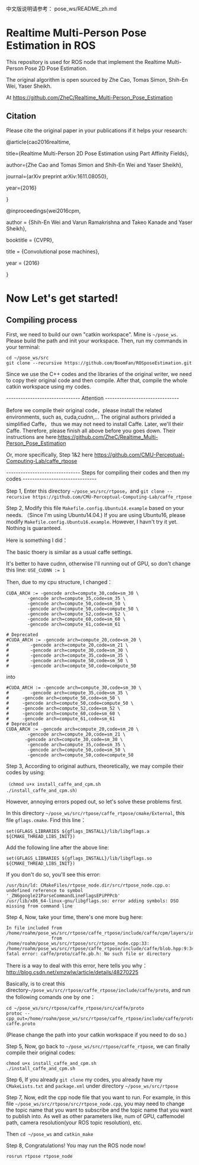 中文版说明请参考： pose_ws/README_zh.md 

# Realtime Multi-Person Pose Estimation in ROS
This repository is used for ROS node that implement the Realtime Multi-Person Pose 2D Pose Estimation.

The original algorithm is open sourced by Zhe Cao, Tomas Simon, Shih-En Wei, Yaser Sheikh. 

At https://github.com/ZheC/Realtime_Multi-Person_Pose_Estimation

## Citation

Please cite the original paper in your publications if it helps your research:

@article{cao2016realtime,

  title={Realtime Multi-Person 2D Pose Estimation using Part Affinity Fields},
  
  author={Zhe Cao and Tomas Simon and Shih-En Wei and Yaser Sheikh},
  
  journal={arXiv preprint arXiv:1611.08050},
  
  year={2016}
  
  }

@inproceedings{wei2016cpm,

  author = {Shih-En Wei and Varun Ramakrishna and Takeo Kanade and Yaser Sheikh},
  
  booktitle = {CVPR},
  
  title = {Convolutional pose machines},
  
  year = {2016}
  
  }


# Now Let's get started!
## Compiling process
First, we need to build our own "catkin workspace". Mine is `~/pose_ws`. Please build the path and init your workspace. Then, run my commands in your terminal:
```
cd ~/pose_ws/src
git clone --recursive https://github.com/BoomFan/ROSposeEstimation.git
```
Since we use the C++ codes and the libraries of the original writer, we need to copy their original code and then compile. After that, compile the whole catkin workspace using my codes.

------------------------------- Attention -------------------------------

Before we compile their original code，please install the related environments, such as, cuda,cudnn,...
The original authors privided a simplified Caffe， thus we may not need to install Caffe. Later, we'll their Caffe.
Therefore, please finish all above before you goes down. Their instructions are here:https://github.com/ZheC/Realtime_Multi-Person_Pose_Estimation

Or, more specifically, Step 1&2 here https://github.com/CMU-Perceptual-Computing-Lab/caffe_rtpose

------------------------------- Steps for compiling their codes and then my codes -------------------------------

Step 1, Enter this directory `~/pose_ws/src/rtpose`，and `git clone --recursive https://github.com/CMU-Perceptual-Computing-Lab/caffe_rtpose`


Step 2, Modify this file `Makefile.config.Ubuntu14.example`  based on your needs. （Since I'm using Ubuntu14.04.) If you are using Ubuntu16, please modify `Makefile.config.Ubuntu16.example`. However, I havn't try it yet. Nothing is guaranteed.

Here is something I did：

The basic thoery is similar as a usual caffe settings.

It's better to have cudnn, otherwise I'll running out of GPU, so don't change this line:
`
USE_CUDNN := 1
`

Then, due to my cpu structure, I changed：

```
CUDA_ARCH := -gencode arch=compute_30,code=sm_30 \
        -gencode arch=compute_35,code=sm_35 \        
        -gencode arch=compute_50,code=sm_50 \        
        -gencode arch=compute_50,code=compute_50 \
        -gencode arch=compute_52,code=sm_52 \        
        -gencode arch=compute_60,code=sm_60 \       
        -gencode arch=compute_61,code=sm_61

# Deprecated
#CUDA_ARCH := -gencode arch=compute_20,code=sm_20 \
#        -gencode arch=compute_20,code=sm_21 \
#        -gencode arch=compute_30,code=sm_30 \
#        -gencode arch=compute_35,code=sm_35 \
#        -gencode arch=compute_50,code=sm_50 \
#        -gencode arch=compute_50,code=compute_50
```

into

```
#CUDA_ARCH := -gencode arch=compute_30,code=sm_30 \
#        -gencode arch=compute_35,code=sm_35 \
#     -gencode arch=compute_50,code=sm_50 \
#     -gencode arch=compute_50,code=compute_50 \
#     -gencode arch=compute_52,code=sm_52 \
#     -gencode arch=compute_60,code=sm_60 \
#     -gencode arch=compute_61,code=sm_61
# Deprecated
CUDA_ARCH := -gencode arch=compute_20,code=sm_20 \
        -gencode arch=compute_20,code=sm_21 \
       -gencode arch=compute_30,code=sm_30 \
        -gencode arch=compute_35,code=sm_35 \
        -gencode arch=compute_50,code=sm_50 \
        -gencode arch=compute_50,code=compute_50
```


Step 3, According to original authurs, theoretically, we may compile their codes by using:
```
（chmod u+x install_caffe_and_cpm.sh
./install_caffe_and_cpm.sh）
```
However, annoying errors poped out, so let's solve these problems first.

In this directory `~/pose_ws/src/rtpose/caffe_rtpose/cmake/External`, this file `gflags.cmake`. Find this line：
```
set(GFLAGS_LIBRARIES ${gflags_INSTALL}/lib/libgflags.a ${CMAKE_THREAD_LIBS_INIT})
```
Add the following line after the above line:
```
set(GFLAGS_LIBRARIES ${gflags_INSTALL}/lib/libgflags.so ${CMAKE_THREAD_LIBS_INIT})
```
If you don't do so, you'll see this error:
```
/usr/bin/ld: CMakeFiles/rtpose_node.dir/src/rtpose_node.cpp.o: undefined reference to symbol '_ZN6google21ParseCommandLineFlagsEPiPPPcb'
/usr/lib/x86_64-linux-gnu/libgflags.so: error adding symbols: DSO missing from command line
```


Step 4, Now, take your time, there's one more bug here:
```
In file included from /home/roahm/pose_ws/src/rtpose/caffe_rtpose/include/caffe/cpm/layers/imresize_layer.hpp:4:0,
                 from /home/roahm/pose_ws/src/rtpose/src/rtpose_node.cpp:33:
/home/roahm/pose_ws/src/rtpose/caffe_rtpose/include/caffe/blob.hpp:9:34: fatal error: caffe/proto/caffe.pb.h: No such file or directory
```
There is a way to deal with this error, here tells you why：http://blog.csdn.net/xmzwlw/article/details/48270225

Basically, is to creat this directory`~/pose_ws/src/rtpose/caffe_rtpose/include/caffe/proto`, and run the following comands one by one：
```
cd ~/pose_ws/src/rtpose/caffe_rtpose/src/caffe/proto
protoc --cpp_out=/home/roahm/pose_ws/src/rtpose/caffe_rtpose/include/caffe/proto caffe.proto
```
(Please change the path into your catkin workspace if you need to do so.)


Step 5, Now, go back to `~/pose_ws/src/rtpose/caffe_rtpose`, we can finally compile their original codes:
```
chmod u+x install_caffe_and_cpm.sh
./install_caffe_and_cpm.sh
```



Step 6, If you already `git clone` my codes, you already have my `CMakeLists.txt` and `package.xml` under directory `~/pose_ws/src/rtpose`


Step 7, Now, edit the cpp node file that you want to run. For example, in this file `~/pose_ws/src/rtpose/src/rtpose_node.cpp`, you may need to change the topic name that you want to subscribe and the topic name that you want to publish into. As well as other parameters like, num of GPU, caffemodel path, camera resolution(your ROS topic resolution), etc.

Then `cd ~/pose_ws` and `catkin_make`


Step 8, Congratulations! You may run the ROS node now!
```
rosrun rtpose rtpose_node
```
